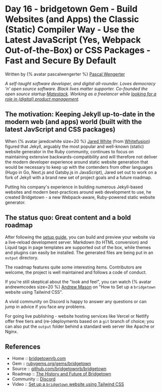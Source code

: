 # Day 16 - bridgetown Gem - Build Websites (and Apps) the Classic (Static) Compiler Way - Use the Latest JavaScript (Yes, Webpack Out-of-the-Box) or CSS Packages - Fast and Secure By Default


Written by {% avatar pascalwengerter %} [Pascal Wengerter](https://github.com/pascalwengerter)

_A self-taught software developer, and digital all-rounder. Loves democracy 'n' open source software. Black lives matter supporter. Co-founded the open source startup [Matestack](https://matestack.io/). Working as a freelancer while [looking for a role in (digital) product management](https://pascal.rocks/about)._



## The motivation: Keeping Jekyll up-to-date in the modern web (and apps) world (built with the latest JavScript and CSS packages)

When {% avatar jaredcwhite size=20 %}
[Jared White](https://github.com/jaredcwhite) (from [Whitefusion](https://whitefusion.io/))
 figured that Jekyll, arguably the most popular and well-known (static) website generator in the Ruby community, continues to focus on maintaining extensive backwards-compatibility and will therefore not deliver the modern developer experience around static website generation that would be necessary to keep up with the contenders from other languages (Hugo in Go, Next.js and Gatsby.js in JavaScript),
 Jared set out to work on a fork of Jekyll with a brand new set of project goals and a future roadmap.
 
Putting his company's experience in building numerous Jekyll-based websites 
and modern best-practices around web development to use, he created Bridgetown - a new Webpack-aware, Ruby-powered static website generator.


## The status quo: Great content and a bold roadmap

After following the [setup guide](https://www.bridgetownrb.com/docs/), you can build and preview your website via a live-reload development server. Markdown (to HTML conversion) and Liquid tags in page templates are supported out of the box, 
while themes and plugins can easily be installed. The generated files are being put in an `output` directory.

The roadmap features quite some interesting items. Contributors are welcome, the project is well maintained and follows a code of conduct.

If you're still skeptical about the "look and feel", you can watch
{% avatar andrewmcodes size=20 %} [Andrew Mason](https://github.com/andrewmcodes) 
on "How to Set up a `bridgetown` website using Tailwind CSS".

A vivid community on Discord is happy to answer any questions or can jump in advice if you face any problems.

For going live publishing - website hosting services like Vercel 
or Netlify offer free tiers and (re-)deployments based on a `git` branch of choice; 
you can also put the `output` folder behind a standard web server like Apache or Nginx.



## References

* Home  :: [bridgetownrb.com](https://www.bridgetownrb.com/)
* Gem   :: [rubygems.org/gems/bridgetown](https://rubygems.org/gems/bridgetown)
* Source   :: [github.com/bridgetownrb/bridgetown](https://github.com/bridgetownrb/bridgetown)
* Roadmap   :: [The History and Future of Bridgetown](https://www.bridgetownrb.com/about/#roadmap)
* Community :: [Discord](https://discord.gg/V56yUWR)
* Video     :: [Set up a `bridgetown` website using Tailwind CSS](https://www.youtube.com/watch?v=UEytpOk9h9w)


